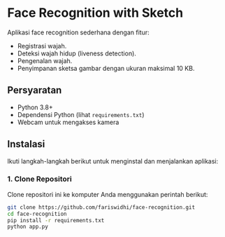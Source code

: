 # Face Recognition with Sketch

Aplikasi face recognition sederhana dengan fitur:
- Registrasi wajah.
- Deteksi wajah hidup (liveness detection).
- Pengenalan wajah.
- Penyimpanan sketsa gambar dengan ukuran maksimal 10 KB.

## Persyaratan

- Python 3.8+
- Dependensi Python (lihat `requirements.txt`)
- Webcam untuk mengakses kamera

## Instalasi

Ikuti langkah-langkah berikut untuk menginstal dan menjalankan aplikasi:

### 1. Clone Repositori

Clone repositori ini ke komputer Anda menggunakan perintah berikut:

```bash
git clone https://github.com/fariswidhi/face-recognition.git
cd face-recognition
pip install -r requirements.txt
python app.py